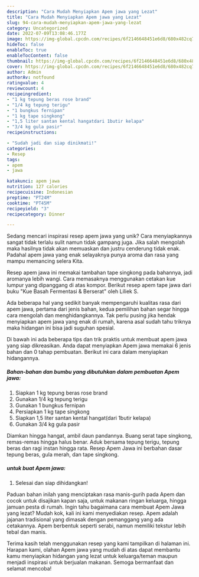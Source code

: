 ```yaml
---
description: "Cara Mudah Menyiapkan Apem jawa yang Lezat"
title: "Cara Mudah Menyiapkan Apem jawa yang Lezat"
slug: 94-cara-mudah-menyiapkan-apem-jawa-yang-lezat
category: Uncategorized
date: 2022-07-09T13:08:46.177Z
image: https://img-global.cpcdn.com/recipes/6f2146648451e6d8/680x482cq70/apem-jawa-foto-resep-utama.jpg
hideToc: false
enableToc: true
enableTocContent: false
thumbnail: https://img-global.cpcdn.com/recipes/6f2146648451e6d8/680x482cq70/apem-jawa-foto-resep-utama.jpg
cover: https://img-global.cpcdn.com/recipes/6f2146648451e6d8/680x482cq70/apem-jawa-foto-resep-utama.jpg
author: Admin
authorAv: notfound
ratingvalue: 4
reviewcount: 4
recipeingredient:
- "1 kg tepung beras rose brand"
- "1/4 kg tepung terigu"
- "1 bungkus fernipan"
- "1 kg tape singkong"
- "1,5 liter santan kental hangatdari 1butir kelapa"
- "3/4 kg gula pasir"
recipeinstructions:

- "Sudah jadi dan siap dinikmati!"
categories:
- Resep
tags:
- apem
- jawa

katakunci: apem jawa 
nutrition: 127 calories
recipecuisine: Indonesian
preptime: "PT24M"
cooktime: "PT45M"
recipeyield: "3"
recipecategory: Dinner

---
```





Sedang mencari inspirasi resep apem jawa yang unik? Cara menyiapkannya sangat tidak terlalu sulit namun tidak gampang juga. Jika salah mengolah maka hasilnya tidak akan memuaskan dan justru cenderung tidak enak. Padahal apem jawa yang enak selayaknya punya aroma dan rasa yang mampu memancing selera Kita.





Resep apem jawa ini memakai tambahan tape singkong pada bahannya, jadi aromanya lebih wangi. Cara memasaknya menggunakan cetakan kue lumpur yang dipanggang di atas kompor. Berikut resep apem tape jawa dari buku &#34;Kue Basah Fermentasi &amp; Berserat&#34; oleh Liliek S.

Ada beberapa hal yang sedikit banyak mempengaruhi kualitas rasa dari apem jawa, pertama dari jenis bahan, kedua pemilihan bahan segar hingga cara mengolah dan menghidangkannya. Tak perlu pusing jika hendak menyiapkan apem jawa yang enak di rumah, karena asal sudah tahu triknya maka hidangan ini bisa jadi suguhan spesial.






Di bawah ini ada beberapa tips dan trik praktis untuk membuat apem jawa yang siap dikreasikan. Anda dapat menyiapkan Apem jawa memakai 6 jenis bahan dan 0 tahap pembuatan. Berikut ini cara dalam menyiapkan hidangannya.

<!--inarticleads1-->

##### Bahan-bahan dan bumbu yang dibutuhkan dalam pembuatan Apem jawa:

1. Siapkan 1 kg tepung beras rose brand
1. Gunakan 1/4 kg tepung terigu
1. Gunakan 1 bungkus fernipan
1. Persiapkan 1 kg tape singkong
1. Siapkan 1,5 liter santan kental hangat(dari 1butir kelapa)
1. Gunakan 3/4 kg gula pasir


Diamkan hingga hangat, ambil daun pandannya. Buang serat tape singkong, remas-remas hingga halus benar. Aduk bersama tepung terigu, tepung beras dan ragi instan hingga rata. Resep Apem Jawa ini berbahan dasar tepung beras, gula merah, dan tape singkong. 

<!--inarticleads2-->

#####  untuk buat Apem jawa:


1. Selesai dan siap dihidangkan!

Paduan bahan inilah yang menciptakan rasa manis-gurih pada Apem dan cocok untuk disajikan kapan saja, untuk makanan ringan keluarga, hingga jamuan pesta di rumah. Ingin tahu bagaimana cara membuat Apem Jawa yang lezat? Mudah kok, kali ini kami menyediakan resep. Apem adalah jajanan tradisional yang dimasak dengan pemanggang yang ada cetakannya. Apem berbentuk seperti serabi, namun memiliki tekstur lebih tebal dan manis. 

Terima kasih telah menggunakan resep yang kami tampilkan di halaman ini. Harapan kami, olahan Apem jawa yang mudah di atas dapat membantu kamu menyiapkan hidangan yang lezat untuk keluarga/teman maupun menjadi inspirasi untuk berjualan makanan. Semoga bermanfaat dan selamat mencoba!
